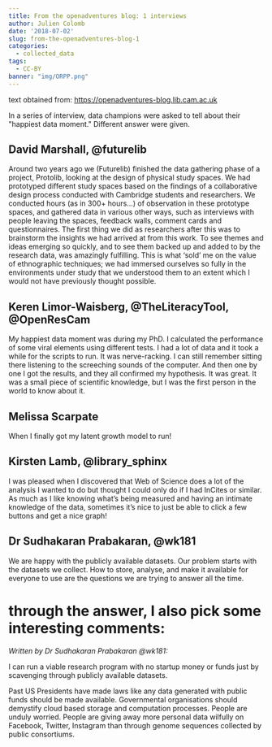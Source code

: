 ```yaml
---
title: From the openadventures blog: 1 interviews
author: Julien Colomb
date: '2018-07-02'
slug: from-the-openadventures-blog-1
categories:
  - collected_data
tags:
  - CC-BY
banner: "img/ORPP.png"    
---
```


text obtained from: 
https://openadventures-blog.lib.cam.ac.uk

In a series of interview, data champions were asked to tell about their
 "happiest data moment." Different answer were given.

## David Marshall, @futurelib

Around two years ago we (Futurelib) finished the data gathering phase of a project, Protolib, looking at the design of physical study spaces. We had prototyped different study spaces based on the findings of a collaborative design process conducted with Cambridge students and researchers. We conducted hours (as in 300+ hours…) of observation in these prototype spaces, and gathered data in various other ways, such as interviews with people leaving the spaces, feedback walls, comment cards and questionnaires. The first thing we did as researchers after this was to brainstorm the insights we had arrived at from this work. To see themes and ideas emerging so quickly, and to see them backed up and added to by the research data, was amazingly fulfilling. This is what ‘sold’ me on the value of ethnographic techniques; we had immersed ourselves so fully in the environments under study that we understood them to an extent which I would not have previously thought possible.

## Keren Limor-Waisberg, @TheLiteracyTool, @OpenResCam

My happiest data moment was during my PhD. I calculated the performance of some viral elements using different tests. I had a lot of data and it took a while for the scripts to run. It was nerve-racking. I can still remember sitting there listening to the screeching sounds of the computer. And then one by one I got the results, and they all confirmed my hypothesis. It was great. It was a small piece of scientific knowledge, but I was the first person in the world to know about it.

## Melissa Scarpate

When I finally got my latent growth model to run!

## Kirsten Lamb, @library_sphinx

I was pleased when I discovered that Web of Science does a lot of the analysis I wanted to do but thought I could only do if I had InCites or similar. As much as I like knowing what’s being measured and having an intimate knowledge of the data, sometimes it’s nice to just be able to click a few buttons and get a nice graph!

## Dr Sudhakaran Prabakaran, @wk181

We are happy with the publicly available datasets. Our problem starts with the datasets we collect. How to store, analyse, and make it available for everyone to use are the questions we are trying to answer all the time.

# through the answer, I also pick some interesting comments:

*Written by Dr Sudhakaran Prabakaran
@wk181:*

I can run a viable research program with no startup money or funds just by scavenging through publicly available datasets.

Past US Presidents have made laws like any data generated with public funds should be made available.
Governmental organisations should demystify cloud based storage and computation processes. People are unduly worried. People are giving away more personal data wilfully on Facebook, Twitter, Instagram than through genome sequences collected by public consortiums.